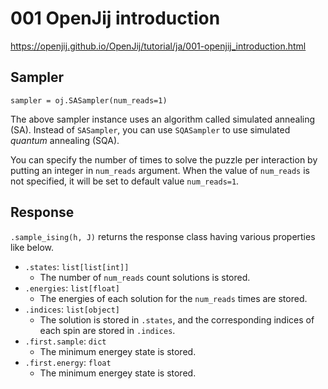 # 001 OpenJij introduction

https://openjij.github.io/OpenJij/tutorial/ja/001-openjij_introduction.html

## Sampler

```python3
sampler = oj.SASampler(num_reads=1)
```

The above sampler instance uses an algorithm called simulated annealing (SA).
Instead of `SASampler`, you can use `SQASampler` to use simulated _quantum_ annealing (SQA).

You can specify the number of times to solve the puzzle per interaction by putting an integer in `num_reads` argument.
When the value of `num_reads` is not specified, it will be set to default value `num_reads=1`.

## Response

`.sample_ising(h, J)` returns the response class having various properties like below.

- `.states`: `list[list[int]]`
	- The number of `num_reads` count solutions is stored.
- `.energies`: `list[float]`
	- The energies of each solution for the `num_reads` times are stored.
- `.indices`: `list[object]`
	- The solution is stored in `.states`, and the corresponding indices of each spin are stored in `.indices`.
- `.first.sample`: `dict`
	- The minimum energey state is stored.
- `.first.energy`: `float`
	- The minimum energey state is stored.

